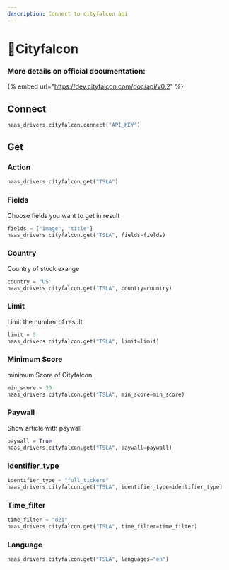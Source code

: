 ```yaml
---
description: Connect to cityfalcon api
---
```


# 📰Cityfalcon

### More details on official documentation:

{% embed url="https://dev.cityfalcon.com/doc/api/v0.2" %}

## Connect

```python
naas_drivers.cityfalcon.connect("API_KEY")
```

## Get

### Action

```python
naas_drivers.cityfalcon.get("TSLA")
```

### Fields

Choose fields you want to get in result

```python
fields = ["image", "title"]
naas_drivers.cityfalcon.get("TSLA", fields=fields)
```

### Country

Country of stock exange

```python
country = "US"
naas_drivers.cityfalcon.get("TSLA", country=country)
```

### Limit

Limit the number of result 

```python
limit = 5
naas_drivers.cityfalcon.get("TSLA", limit=limit)
```

### Minimum Score

minimum Score of Cityfalcon 

```python
min_score = 30
naas_drivers.cityfalcon.get("TSLA", min_score=min_score)
```

### Paywall

Show article with paywall

```python
paywall = True
naas_drivers.cityfalcon.get("TSLA", paywall=paywall)
```

### Identifier\_type

```python
identifier_type = "full_tickers"
naas_drivers.cityfalcon.get("TSLA", identifier_type=identifier_type)
```

### Time\_filter

```python
time_filter = "d21"
naas_drivers.cityfalcon.get("TSLA", time_filter=time_filter)
```

### Language

```python
naas_drivers.cityfalcon.get("TSLA", languages="en")
```

